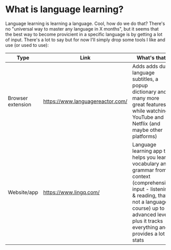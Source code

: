 # What is language learning?

Language learning is learning a language. Cool, how do we do that? There's no "universal way to master any language in X months", but it seems that the best way to become provicient in a specific language is by getting a lot of input. There's a lot to say but for now I'll simply drop some tools I like and use (or used to use):

| Type              | Link                               | What's that?                                                                                                                                                                                                                             |
| ----------------- | ---------------------------------- | ---------------------------------------------------------------------------------------------------------------------------------------------------------------------------------------------------------------------------------------- |
| Browser extension | <https://www.languagereactor.com/> | Adds adds dual language subtitles, a popup dictionary and many more great features while watching YouTube and Netflix (and maybe other platforms)                                                                                        |
| Website/app       | <https://www.lingq.com/>           | Language learning app that helps you learn vocabulary and grammar from context (comprehensible input - listening & reading, that's not a language course) up to an advanced level, plus it tracks everything and provides a lot of stats |

